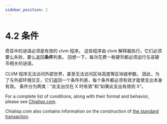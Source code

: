 ```yaml
---
sidebar_position: 2
---
```


# 4.2 条件

奇亚中的谜语必须是有效的 clvm 程序。 这些程序由 clvm 解释器执行，它们必须要么失败，要么返回**条件**列表。 回想一下，每次花费一枚硬币都必须运行与该硬币相关的谜语。

CLVM 程序无法访问外部世界，甚至无法访问区块高度等区块链参数。 因此，为了与外部环境交互，它们返回一个条件列表，每个条件都必须有效才能使支出本身有效。 条件分为两类：“此支出仅在 X 时有效”和“如果此支出有效则 X”。

For a complete list of conditions, along with their format and behavior, please see [Chialisp.com](https://chialisp.com/docs/coins_spends_and_wallets#conditions "Conditions in Chialisp").

Chialisp.com also contains information on the construction of [the standard transaction](https://chialisp.com/docs/standard_transaction).
